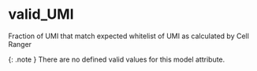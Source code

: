 # valid_UMI
Fraction of UMI that match expected whitelist of UMI as calculated by Cell Ranger


{: .note }
There are no defined valid values for this model attribute.
